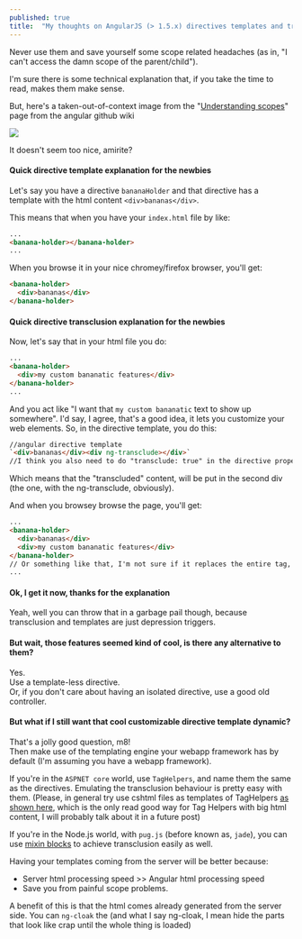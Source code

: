 ```yaml
---
published: true
title:  "My thoughts on AngularJS (> 1.5.x) directives templates and transclusion"
---
```

Never use them and save yourself some scope related headaches (as in, "I can't access the damn scope of the parent/child").  

I'm sure there is some technical explanation that, if you take the time to read, makes them make sense.

But, here's a taken-out-of-context image from the "[Understanding scopes](https://github.com/angular/angular.js/wiki/Understanding-Scopes#directives)" page from the angular github wiki

![](https://camo.githubusercontent.com/4d9a7cbb029bb29d66cbbef0f0527b2d40202d90/687474703a2f2f692e737461636b2e696d6775722e636f6d2f41684f47482e706e67)

It doesn't seem too nice, amirite?

#### Quick directive template explanation for the newbies

Let's say you have a directive `bananaHolder` and that directive has a template with the html content `<div>bananas</div>`.  

This means that when you have your `index.html` file by like:

```html
...
<banana-holder></banana-holder>
...
```

When you browse it in your nice chromey/firefox browser, you'll get: 

```html
<banana-holder>
  <div>bananas</div>
</banana-holder>
```

#### Quick directive transclusion explanation for the newbies

Now, let's say that in your html file you do:  

```html
...
<banana-holder>
  <div>my custom bananatic features</div>
</banana-holder>
...
```

And you act like "I want that `my custom bananatic` text to show up somewhere".
I'd say, I agree, that's a good idea, it lets you customize your web elements. So, in the directive template, you do this:  

```html
//angular directive template
`<div>bananas</div><div ng-transclude></div>` 
//I think you also need to do "transclude: true" in the directive properties
```

Which means that the "transcluded" content, will be put in the second div (the one, with the ng-transclude, obviously).

And when you browsey browse the page, you'll get:

```html
...
<banana-holder>
  <div>bananas</div>
  <div>my custom bananatic features</div>
</banana-holder>
// Or something like that, I'm not sure if it replaces the entire tag, or the inner html
...
```
 

#### Ok, I get it now, thanks for the explanation
Yeah, well you can throw that in a garbage pail though, because transclusion and templates are just depression triggers.


#### But wait, those features seemed kind of cool, is there any alternative to them?

Yes.  
Use a template-less directive.   
Or, if you don't care about having an isolated directive, use a good old controller.

#### But what if I still want that cool customizable directive template dynamic?

That's a jolly good question, m8!  
Then make use of the templating engine your webapp framework has by default (I'm assuming you have a webapp framework).  

If you're in the `ASPNET core` world, use `TagHelpers`, and name them the same as the directives. Emulating the transclusion behaviour is pretty easy with them. (Please, in general try use cshtml files as templates of TagHelpers [as shown here](https://stackoverflow.com/a/40443258/796608), which is the only read good way for Tag Helpers with big html content, I will probably talk about it in a future post)

If you're in the Node.js world, with `pug.js` (before known as, `jade`), you can use [mixin blocks](https://pugjs.org/language/mixins.html#mixin-blocks) to achieve transclusion easily as well.

Having your templates coming from the server will be better because: 
 
* Server html processing speed >> Angular html processing speed
* Save you from painful scope problems.

A benefit of this is that the html comes already generated from the server side. You can `ng-cloak` the (and what I say ng-cloak, I mean hide the parts that look like crap until the whole thing is loaded)
